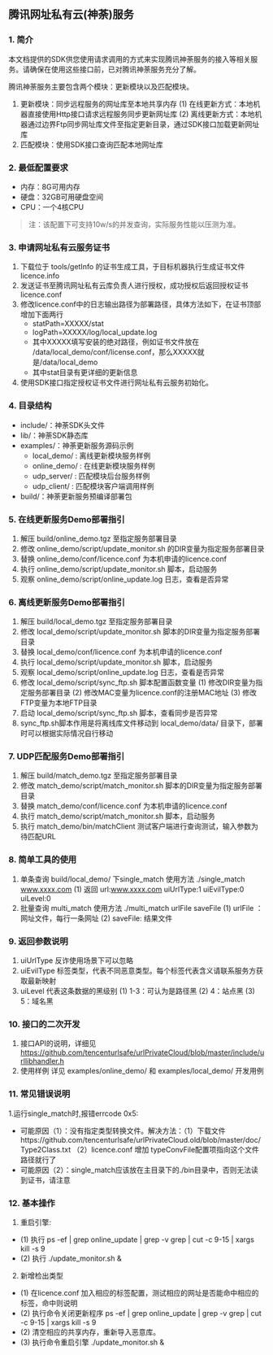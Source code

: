 ## 腾讯网址私有云(神荼)服务

### 1. 简介

本文档提供的SDK供您使用请求调用的方式来实现腾讯神荼服务的接入等相关服务。请确保在使用这些接口前，已对腾讯神荼服务充分了解。

腾讯神荼服务主要包含两个模块：更新模块以及匹配模块。

1. 更新模块：同步远程服务的网址库至本地共享内存
  (1) 在线更新方式：本地机器直接使用Http接口请求远程服务同步更新网址库
  (2) 离线更新方式：本地机器通过边界Ftp同步网址库文件至指定更新目录，通过SDK接口加载更新网址库
2. 匹配模块：使用SDK接口查询匹配本地网址库

### 2. 最低配置要求

- 内存：8G可用内存
- 硬盘：32GB可用硬盘空间
- CPU：一个4核CPU

> 注：该配置下可支持10w/s的并发查询，实际服务性能以压测为准。

### 3. 申请网址私有云服务证书

1. 下载位于 tools/getInfo 的证书生成工具，于目标机器执行生成证书文件 licence.info
2. 发送证书至腾讯网址私有云库负责人进行授权，成功授权后返回授权证书 licence.conf
3. 修改licence.conf中的日志输出路径为部署路径，具体方法如下，在证书顶部增加下面两行
   - statPath=XXXXX/stat
   - logPath=XXXXX/log/local_update.log
   - 其中XXXXX填写安装的绝对路径，例如证书文件放在 /data/local_demo/conf/license.conf，那么XXXXX就是/data/local_demo
   - 其中stat目录有更详细的更新信息
4. 使用SDK接口指定授权证书文件进行网址私有云服务初始化。

### 4. 目录结构

- include/：神荼SDK头文件
- lib/：神荼SDK静态库
- examples/：神荼更新服务源码示例
  - local_demo/ : 离线更新模块服务样例
  - online_demo/ : 在线更新模块服务样例
  - udp_server/ : 匹配模块后台服务样例
  - udp_client/ : 匹配模块客户端调用样例
- build/：神荼更新服务预编译部署包

### 5. 在线更新服务Demo部署指引

1. 解压 build/online_demo.tgz 至指定服务部署目录
2. 修改 online_demo/script/update_monitor.sh 的DIR变量为指定服务部署目录
3. 替换 online_demo/conf/licence.conf 为本机申请的licence.conf
4. 执行 online_demo/script/update_monitor.sh 脚本，启动服务
5. 观察 online_demo/script/online_update.log 日志，查看是否异常

### 6. 离线更新服务Demo部署指引

1. 解压 build/local_demo.tgz 至指定服务部署目录
2. 修改 local_demo/script/update_monitor.sh 脚本的DIR变量为指定服务部署目录
3. 替换 local_demo/conf/licence.conf 为本机申请的licence.conf
4. 执行 local_demo/script/update_monitor.sh 脚本，启动服务
5. 观察 local_demo/script/online_update.log 日志，查看是否异常
6. 修改 local_demo/script/sync_ftp.sh 脚本配置函数变量
   (1) 修改DIR变量为指定服务部署目录
   (2) 修改MAC变量为licence.conf的注册MAC地址
   (3) 修改FTP变量为本地FTP目录
7. 启动 local_demo/script/sync_ftp.sh 脚本，查看同步是否异常
8. sync_ftp.sh脚本作用是将离线库文件移动到 local_demo/data/ 目录下，部署时可以根据实际情况自行移动

### 7. UDP匹配服务Demo部署指引

1. 解压 build/match_demo.tgz 至指定服务部署目录
2. 修改 match_demo/script/match_monitor.sh 脚本的DIR变量为指定服务部署目录
3. 替换 match_demo/conf/licence.conf 为本机申请的licence.conf
4. 执行 match_demo/script/match_monitor.sh 脚本，启动服务
5. 执行 match_demo/bin/matchClient 测试客户端进行查询测试，输入参数为待匹配URL

### 8. 简单工具的使用
1. 单条查询 build/local_demo/ 下single_match 使用方法 ./single_match www.xxxx.com 
   (1) 返回  url:www.xxxx.com       uiUrlType:1     uiEvilType:0    uiLevel:0
2. 批量查询 multi_match 使用方法 ./multi_match urlFile saveFile
   (1) urlFile ：网址文件，每行一条网址
   (2) saveFile: 结果文件
    
### 9. 返回参数说明
1. uiUrlType 反诈使用场景下可以忽略
2. uiEvilType 标签类型，代表不同恶意类型。每个标签代表含义请联系服务方获取最新映射
3. uiLevel 代表这条数据的黑级别 
   (1) 1-3：可认为是路径黑
   (2) 4：站点黑
   (3) 5：域名黑

### 10. 接口的二次开发
1. 接口API的说明，详细见 https://github.com/tencenturlsafe/urlPrivateCloud/blob/master/include/urllibhandler.h
2. 使用样例 详见 examples/online_demo/ 和 examples/local_demo/ 开发用例

### 11. 常见错误说明
1.运行single_match时,报错errcode 0x5:
  - 可能原因（1）：没有指定类型转换文件。解决方法：（1）下载文件https://github.com/tencenturlsafe/urlPrivateCloud.old/blob/master/doc/Type2Class.txt （2）licence.conf 增加 typeConvFile配置项指向这个文件路径就行了 
  - 可能原因（2）：single_match应该放在主目录下的./bin目录中，否则无法读到证书，请注意

### 12. 基本操作
1. 重启引擎:
  - (1) 执行 ps -ef | grep online_update | grep -v grep | cut -c 9-15 | xargs kill -s 9 
  - (2) 执行 ./update_monitor.sh &
2. 新增检出类型
  - (1) 在licence.conf 加入相应的标签配置，测试相应的网址是否能命中相应的标签，命中则说明
  - (2) 执行命令关闭更新程序 ps -ef | grep online_update | grep -v grep | cut -c 9-15 | xargs kill -s 9
  - (2) 清空相应的共享内存，重新导入恶意库。
  - (3) 执行命令重启引擎 ./update_monitor.sh &
